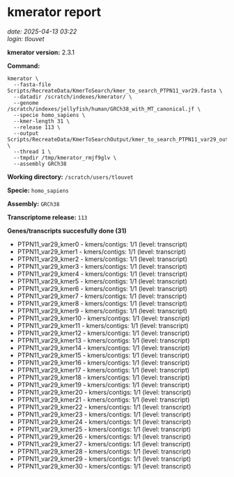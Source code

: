 # kmerator report
*date: 2025-04-13 03:22*  
*login: tlouvet*

**kmerator version:** 2.3.1

**Command:**

```
kmerator \
  --fasta-file Scripts/RecreateData/KmerToSearch/kmer_to_search_PTPN11_var29.fasta \
  --datadir /scratch/indexes/kmerator/ \
  --genome /scratch/indexes/jellyfish/human/GRCh38_with_MT_canonical.jf \
  --specie homo_sapiens \
  --kmer-length 31 \
  --release 113 \
  --output Scripts/RecreateData/KmerToSearchOutput/kmer_to_search_PTPN11_var29_output \
  --thread 1 \
  --tmpdir /tmp/kmerator_rmjf9glv \
  --assembly GRCh38
```

**Working directory:** `/scratch/users/tlouvet`

**Specie:** `homo_sapiens`

**Assembly:** `GRCh38`

**Transcriptome release:** `113`

**Genes/transcripts succesfully done (31)**

- PTPN11_var29_kmer0 - kmers/contigs: 1/1 (level: transcript)
- PTPN11_var29_kmer1 - kmers/contigs: 1/1 (level: transcript)
- PTPN11_var29_kmer2 - kmers/contigs: 1/1 (level: transcript)
- PTPN11_var29_kmer3 - kmers/contigs: 1/1 (level: transcript)
- PTPN11_var29_kmer4 - kmers/contigs: 1/1 (level: transcript)
- PTPN11_var29_kmer5 - kmers/contigs: 1/1 (level: transcript)
- PTPN11_var29_kmer6 - kmers/contigs: 1/1 (level: transcript)
- PTPN11_var29_kmer7 - kmers/contigs: 1/1 (level: transcript)
- PTPN11_var29_kmer8 - kmers/contigs: 1/1 (level: transcript)
- PTPN11_var29_kmer9 - kmers/contigs: 1/1 (level: transcript)
- PTPN11_var29_kmer10 - kmers/contigs: 1/1 (level: transcript)
- PTPN11_var29_kmer11 - kmers/contigs: 1/1 (level: transcript)
- PTPN11_var29_kmer12 - kmers/contigs: 1/1 (level: transcript)
- PTPN11_var29_kmer13 - kmers/contigs: 1/1 (level: transcript)
- PTPN11_var29_kmer14 - kmers/contigs: 1/1 (level: transcript)
- PTPN11_var29_kmer15 - kmers/contigs: 1/1 (level: transcript)
- PTPN11_var29_kmer16 - kmers/contigs: 1/1 (level: transcript)
- PTPN11_var29_kmer17 - kmers/contigs: 1/1 (level: transcript)
- PTPN11_var29_kmer18 - kmers/contigs: 1/1 (level: transcript)
- PTPN11_var29_kmer19 - kmers/contigs: 1/1 (level: transcript)
- PTPN11_var29_kmer20 - kmers/contigs: 1/1 (level: transcript)
- PTPN11_var29_kmer21 - kmers/contigs: 1/1 (level: transcript)
- PTPN11_var29_kmer22 - kmers/contigs: 1/1 (level: transcript)
- PTPN11_var29_kmer23 - kmers/contigs: 1/1 (level: transcript)
- PTPN11_var29_kmer24 - kmers/contigs: 1/1 (level: transcript)
- PTPN11_var29_kmer25 - kmers/contigs: 1/1 (level: transcript)
- PTPN11_var29_kmer26 - kmers/contigs: 1/1 (level: transcript)
- PTPN11_var29_kmer27 - kmers/contigs: 1/1 (level: transcript)
- PTPN11_var29_kmer28 - kmers/contigs: 1/1 (level: transcript)
- PTPN11_var29_kmer29 - kmers/contigs: 1/1 (level: transcript)
- PTPN11_var29_kmer30 - kmers/contigs: 1/1 (level: transcript)
